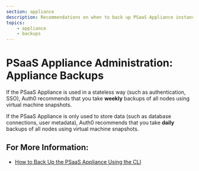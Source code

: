 ```yaml
---
section: appliance
description: Recommendations on when to back up PSaaS Appliance instances
topics:
    - appliance
    - backups
---
```


# PSaaS Appliance Administration: Appliance Backups

If the PSaaS Appliance is used in a stateless way (such as authentication, SSO), Auth0 recommends that you take **weekly** backups of all nodes using virtual machine snapshots.

If the PSaaS Appliance is only used to store data (such as database connections, user metadata), Auth0 recommends that you take **daily** backups of all nodes using virtual machine snapshots.

## For More Information:
-  [How to Back Up the PSaaS Appliance Using the CLI](/appliance/cli/backing-up-the-appliance)
